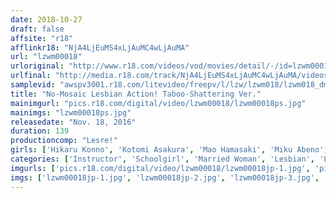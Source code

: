 ```yaml
---
date: 2018-10-27
draft: false
affsite: "r18"
afflinkr18: "NjA4LjEuMS4xLjAuMC4wLjAuMA"
url: "lzwm00018"
urloriginal: "http://www.r18.com/videos/vod/movies/detail/-/id=lzwm00018"
urlfinal: "http://media.r18.com/track/NjA4LjEuMS4xLjAuMC4wLjAuMA/videos/vod/movies/detail/-/id=lzwm00018"
samplevid: "awspv3001.r18.com/litevideo/freepv/l/lzw/lzwm018/lzwm018_dmb_w.mp4"
title: "No-Mosaic Lesbian Action! Taboo-Shattering Ver."
mainimgurl: "pics.r18.com/digital/video/lzwm00018/lzwm00018ps.jpg"
mainimgs: "lzwm00018ps.jpg"
releasedate: "Nov. 18, 2016"
duration: 139
productioncomp: "Lesre!"
girls: ['Hikaru Konno', 'Kotomi Asakura', 'Mao Hamasaki', 'Miku Abeno', 'Kiara Minami', 'Shuri Atomi', 'Nanako Tsukishima', 'Yuna Takase', 'Sayaka Hashimoto', 'Rika Mari']
categories: ['Instructor', 'Schoolgirl', 'Married Woman', 'Lesbian', 'Lesbian Kissing', 'Hi-Def']
imgurls: ['pics.r18.com/digital/video/lzwm00018/lzwm00018jp-1.jpg', 'pics.r18.com/digital/video/lzwm00018/lzwm00018jp-2.jpg', 'pics.r18.com/digital/video/lzwm00018/lzwm00018jp-3.jpg', 'pics.r18.com/digital/video/lzwm00018/lzwm00018jp-4.jpg', 'pics.r18.com/digital/video/lzwm00018/lzwm00018jp-5.jpg', 'pics.r18.com/digital/video/lzwm00018/lzwm00018jp-6.jpg', 'pics.r18.com/digital/video/lzwm00018/lzwm00018jp-7.jpg', 'pics.r18.com/digital/video/lzwm00018/lzwm00018jp-8.jpg', 'pics.r18.com/digital/video/lzwm00018/lzwm00018jp-9.jpg', 'pics.r18.com/digital/video/lzwm00018/lzwm00018jp-10.jpg', 'pics.r18.com/digital/video/lzwm00018/lzwm00018jp-11.jpg', 'pics.r18.com/digital/video/lzwm00018/lzwm00018jp-12.jpg', 'pics.r18.com/digital/video/lzwm00018/lzwm00018jp-13.jpg', 'pics.r18.com/digital/video/lzwm00018/lzwm00018jp-14.jpg', 'pics.r18.com/digital/video/lzwm00018/lzwm00018jp-15.jpg', 'pics.r18.com/digital/video/lzwm00018/lzwm00018jp-16.jpg', 'pics.r18.com/digital/video/lzwm00018/lzwm00018jp-17.jpg', 'pics.r18.com/digital/video/lzwm00018/lzwm00018jp-18.jpg', 'pics.r18.com/digital/video/lzwm00018/lzwm00018jp-19.jpg', 'pics.r18.com/digital/video/lzwm00018/lzwm00018jp-20.jpg']
imgs: ['lzwm00018jp-1.jpg', 'lzwm00018jp-2.jpg', 'lzwm00018jp-3.jpg', 'lzwm00018jp-4.jpg', 'lzwm00018jp-5.jpg', 'lzwm00018jp-6.jpg', 'lzwm00018jp-7.jpg', 'lzwm00018jp-8.jpg', 'lzwm00018jp-9.jpg', 'lzwm00018jp-10.jpg', 'lzwm00018jp-11.jpg', 'lzwm00018jp-12.jpg', 'lzwm00018jp-13.jpg', 'lzwm00018jp-14.jpg', 'lzwm00018jp-15.jpg', 'lzwm00018jp-16.jpg', 'lzwm00018jp-17.jpg', 'lzwm00018jp-18.jpg', 'lzwm00018jp-19.jpg', 'lzwm00018jp-20.jpg']
---
```

